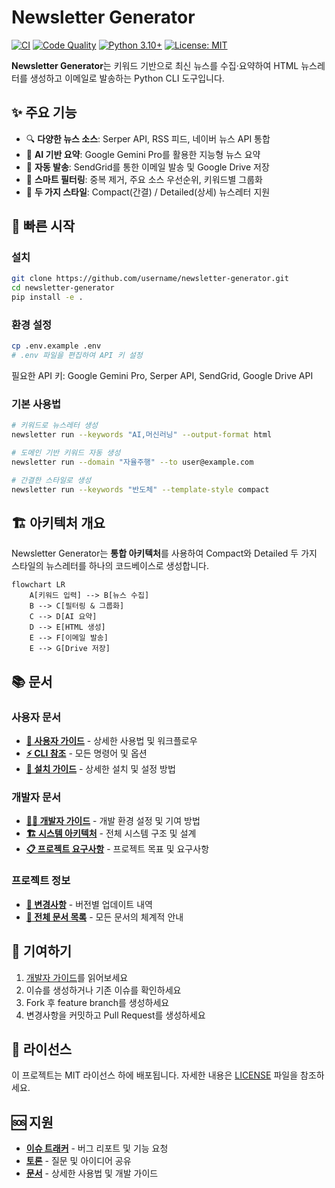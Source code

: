 # Newsletter Generator

[![CI](https://github.com/your-org/newsletter-generator/workflows/CI/badge.svg)](https://github.com/your-org/newsletter-generator/actions/workflows/ci.yml)
[![Code Quality](https://github.com/your-org/newsletter-generator/workflows/Code%20Quality/badge.svg)](https://github.com/your-org/newsletter-generator/actions/workflows/code-quality.yml)
[![Python 3.10+](https://img.shields.io/badge/python-3.10+-blue.svg)](https://www.python.org/downloads/)
[![License: MIT](https://img.shields.io/badge/License-MIT-yellow.svg)](https://opensource.org/licenses/MIT)

**Newsletter Generator**는 키워드 기반으로 최신 뉴스를 수집·요약하여 HTML 뉴스레터를 생성하고 이메일로 발송하는 Python CLI 도구입니다.

## ✨ 주요 기능

- 🔍 **다양한 뉴스 소스**: Serper API, RSS 피드, 네이버 뉴스 API 통합
- 🤖 **AI 기반 요약**: Google Gemini Pro를 활용한 지능형 뉴스 요약
- 📧 **자동 발송**: SendGrid를 통한 이메일 발송 및 Google Drive 저장
- 🎯 **스마트 필터링**: 중복 제거, 주요 소스 우선순위, 키워드별 그룹화
- 📱 **두 가지 스타일**: Compact(간결) / Detailed(상세) 뉴스레터 지원

## 🚀 빠른 시작

### 설치

```bash
git clone https://github.com/username/newsletter-generator.git
cd newsletter-generator
pip install -e .
```

### 환경 설정

```bash
cp .env.example .env
# .env 파일을 편집하여 API 키 설정
```

필요한 API 키: Google Gemini Pro, Serper API, SendGrid, Google Drive API

### 기본 사용법

```bash
# 키워드로 뉴스레터 생성
newsletter run --keywords "AI,머신러닝" --output-format html

# 도메인 기반 키워드 자동 생성
newsletter run --domain "자율주행" --to user@example.com

# 간결한 스타일로 생성
newsletter run --keywords "반도체" --template-style compact
```

## 🏗️ 아키텍처 개요

Newsletter Generator는 **통합 아키텍처**를 사용하여 Compact와 Detailed 두 가지 스타일의 뉴스레터를 하나의 코드베이스로 생성합니다.

```mermaid
flowchart LR
    A[키워드 입력] --> B[뉴스 수집]
    B --> C[필터링 & 그룹화]
    C --> D[AI 요약]
    D --> E[HTML 생성]
    E --> F[이메일 발송]
    E --> G[Drive 저장]
```

## 📚 문서

### 사용자 문서
- **[📖 사용자 가이드](docs/user/USER_GUIDE.md)** - 상세한 사용법 및 워크플로우
- **[⚡ CLI 참조](docs/user/CLI_REFERENCE.md)** - 모든 명령어 및 옵션
- **[🔧 설치 가이드](docs/setup/INSTALLATION.md)** - 상세한 설치 및 설정 방법

### 개발자 문서
- **[👨‍💻 개발자 가이드](docs/dev/DEVELOPMENT_GUIDE.md)** - 개발 환경 설정 및 기여 방법
- **[🏗️ 시스템 아키텍처](docs/ARCHITECTURE.md)** - 전체 시스템 구조 및 설계
- **[📋 프로젝트 요구사항](docs/PRD.md)** - 프로젝트 목표 및 요구사항

### 프로젝트 정보
- **[📄 변경사항](docs/CHANGELOG.md)** - 버전별 업데이트 내역
- **[📁 전체 문서 목록](docs/README.md)** - 모든 문서의 체계적 안내

## 🤝 기여하기

1. [개발자 가이드](docs/dev/DEVELOPMENT_GUIDE.md)를 읽어보세요
2. 이슈를 생성하거나 기존 이슈를 확인하세요
3. Fork 후 feature branch를 생성하세요
4. 변경사항을 커밋하고 Pull Request를 생성하세요

## 📄 라이선스

이 프로젝트는 MIT 라이선스 하에 배포됩니다. 자세한 내용은 [LICENSE](LICENSE) 파일을 참조하세요.

## 🆘 지원

- **[이슈 트래커](https://github.com/your-org/newsletter-generator/issues)** - 버그 리포트 및 기능 요청
- **[토론](https://github.com/your-org/newsletter-generator/discussions)** - 질문 및 아이디어 공유
- **[문서](docs/README.md)** - 상세한 사용법 및 개발 가이드
